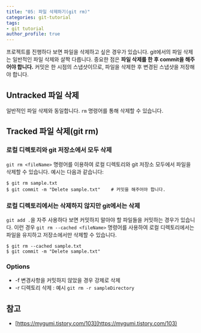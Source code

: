 ```yaml
---
title: "05: 파일 삭제하기(git rm)"
categories: git-tutorial
tags:
- git tutorial
author_profile: true
---
```


프로젝트를 진행하다 보면 파일을 삭제하고 싶은 경우가 있습니다. git에서의 파일 삭제는 일반적인 파일 삭제와 살짝 다릅니다. 중요한 점은 **파일 삭제를 한 후 commit을 해주어야 합니다.** 커밋은 한 시점의 스냅샷이므로, 파일을 삭제한 후 변경된 스냅샷을 저장해야 합니다.


## Untracked 파일 삭제

일반적인 파일 삭제와 동일합니다. `rm` 명령어를 통해 삭제할 수 있습니다. 


## Tracked 파일 삭제(git rm)

### 로컬 디렉토리와 git 저장소에서 모두 삭제

`git rm <fileName>` 명령어를 이용하여 로컬 디렉토리와 git 저장소 모두에서 파일을 삭제할 수 있습니다. 예시는 다음과 같습니다:

```
$ git rm sample.txt
$ git commit -m "Delete sample.txt"    # 커밋을 해주어야 합니다.
```

### 로컬 디렉토리에서는 삭제하지 않지만 git에서는 삭제

`git add .`을 자주 사용하다 보면 커밋하지 말아야 할 파일들을 커밋하는 경우가 있습니다. 이런 경우 `git rm --cached <fileName>` 명령어를 사용하여 로컬 디렉토리에서는 파일을 유지하고 저장소에서만 삭제할 수 있습니다.

```
$ git rm --cached sample.txt
$ git commit -m "Delete sample.txt"
```

### Options

- -f 변경사항을 커밋하지 않았을 경우 강제로 삭제
- -r 디렉토리 삭제 : 예시 `git rm -r sampleDirectory`


## 참고
- [https://mygumi.tistory.com/103](https://mygumi.tistory.com/103)
